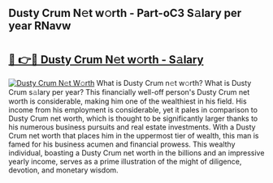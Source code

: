 ## Dusty Crum N𝚎t w𝚘rth - Part-oC3 S𝚊lary per year RNavw

# <h2><a href="http://gc3kpv7.nevu.top/?p=Dusty+Crum">🔗 👉🔴 Dusty Crum N𝚎t w𝚘rth - S𝚊lary</a></h2>

[![Dusty Crum N𝚎t W𝚘rth](https://i.imgur.com/Oavwk0R.jpeg)](http://gc3kpv7.nevu.top/?p=Dusty+Crum)
What is Dusty Crum n𝚎t w𝚘rth? What is Dusty Crum s𝚊lary per year?
This financially well-off person's Dusty Crum net worth is considerable, making him one of the wealthiest in his field. His income from his employment is considerable, yet it pales in comparison to Dusty Crum net worth, which is thought to be significantly larger thanks to his numerous business pursuits and real estate investments. With a Dusty Crum net worth that places him in the uppermost tier of wealth, this man is famed for his business acumen and financial prowess. This wealthy individual, boasting a Dusty Crum net worth in the billions and an impressive yearly income, serves as a prime illustration of the might of diligence, devotion, and monetary wisdom.
